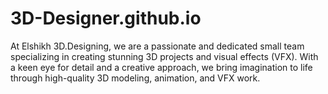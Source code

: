 # 3D-Designer.github.io
At Elshikh 3D.Designing, we are a passionate and dedicated small team specializing in creating stunning 3D projects and visual effects (VFX). With a keen eye for detail and a creative approach, we bring imagination to life through high-quality 3D modeling, animation, and VFX work.
